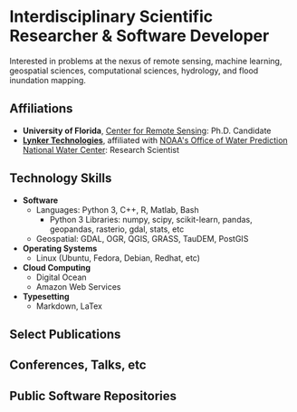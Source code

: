# **Interdisciplinary Scientific Researcher & Software Developer**

Interested in problems at the nexus of remote sensing, machine learning, geospatial sciences, computational sciences, hydrology, and flood inundation mapping.

## Affiliations

- **University of Florida**, [Center for Remote Sensing](https://abe.ufl.edu/research/CRS/): Ph.D. Candidate
- [**Lynker Technologies**](https://www.lynker.com/), affiliated with [NOAA's Office of Water Prediction National Water Center](https://water.noaa.gov/): Research Scientist

## Technology Skills
- **Software**
    - Languages: Python 3, C++, R, Matlab, Bash
        - Python 3 Libraries: numpy, scipy, scikit-learn, pandas, geopandas, rasterio, gdal, stats, etc
    - Geospatial: GDAL, OGR, QGIS, GRASS, TauDEM, PostGIS
- **Operating Systems**
    - Linux (Ubuntu, Fedora, Debian, Redhat, etc)
- **Cloud Computing**
    - Digital Ocean
    - Amazon Web Services
- **Typesetting**
    - Markdown, LaTex

## Select Publications

## Conferences, Talks, etc

## Public Software Repositories
